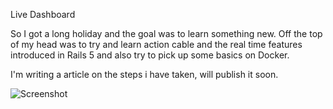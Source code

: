 Live Dashboard

So I got a long holiday and the goal was to learn something new. Off the top of my head was to try and learn action cable and the real time features introduced in Rails 5 and also try to pick up some basics on Docker.


I'm writing a article on the steps i have taken, will publish it soon.

![Screenshot](https://cdn-images-1.medium.com/max/1200/1*a4atdx8259khZRtHYxcSKw.png)
